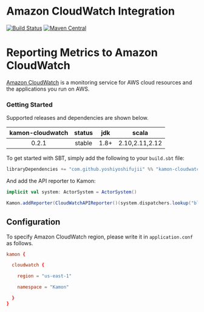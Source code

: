 Amazon CloudWatch Integration
=============================

[![Build Status](https://travis-ci.org/yoshiyoshifujii/kamon-cloudwatch.svg?branch=master)](https://travis-ci.org/yoshiyoshifujii/kamon-cloudwatch)
[![Maven Central](https://maven-badges.herokuapp.com/maven-central/com.github.yoshiyoshifujii/kamon-cloudwatch_2.12/badge.svg)](https://maven-badges.herokuapp.com/maven-central/com.github.yoshiyoshifujii/kamon-cloudwatch_2.12)

Reporting Metrics to Amazon CloudWatch
======================================

[Amazon CloudWatch](https://aws.amazon.com/cloudwatch/) is a monitoring service for AWS cloud resources and the applications you run on AWS.

### Getting Started

Supported releases and dependencies are shown below.

| kamon-cloudwatch  | status | jdk  | scala            |
|:-----------------:|:------:|:----:|------------------|
|  0.2.1            | stable | 1.8+ | 2.10,2.11,2.12   |

To get started with SBT, simply add the following to your `build.sbt` file:

```scala
libraryDependencies += "com.github.yoshiyoshifujii" %% "kamon-cloudwatch" % "0.2.1"
```

And add the API reporter to Kamon:

```scala
implicit val system: ActorSystem = ActorSystem()

Kamon.addReporter(CloudWatchAPIReporter()(system.dispatchers.lookup("blocking-io-dispatcher-cloudwatch")))
```

Configuration
-------------

To specify Amazon CloudWatch region, please write it in `application.conf` as follows.

```application.conf
kamon {

  cloudwatch {

    region = "us-east-1"

    namespace = "Kamon"

  }
}
```
